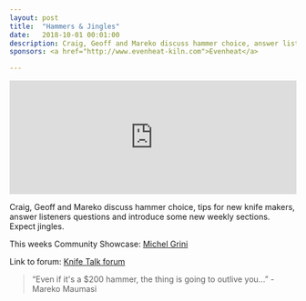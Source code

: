```yaml
---
layout: post
title:  "Hammers & Jingles"
date:   2018-10-01 00:01:00
description: Craig, Geoff and Mareko discuss hammer choice, answer listeners questions and introduce some new weekly sections.
sponsors: <a href="http://www.evenheat-kiln.com">Evenheat</a>

---
```


<iframe frameborder='0' height='200px' scrolling='no' seamless src='https://embed.simplecast.com/b4fbed13?color=f5f5f5' width='100%'></iframe>

Craig, Geoff and Mareko discuss hammer choice, tips for new knife makers, answer listeners questions and introduce some new weekly sections. Expect jingles.  

This weeks Community Showcase:  <a href="https://www.instagram.com/michel_grini_couteaux/">Michel Grini</a>  

Link to forum: <a href="http://forum.knifetalk.net">Knife Talk forum</a>  






 


<blockquote class="largeQuote">“Even if it's a $200 hammer, the thing is going to outlive you...” - Mareko Maumasi</blockquote>



